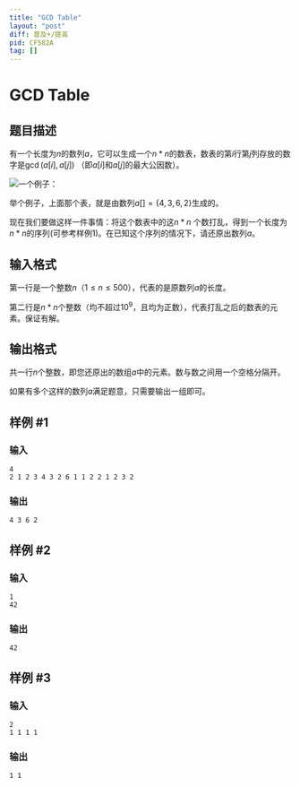 ```yaml
---
title: "GCD Table"
layout: "post"
diff: 普及+/提高
pid: CF582A
tag: []
---
```


# GCD Table

## 题目描述

有一个长度为$n$的数列$a$，它可以生成一个$n*n$的数表，数表的第$i$行第$j$列存放的数字是$\gcd(a[i],a[j])$ （即$a[i]$和$a[j]$的最大公因数）。

![一个例子：](https://cdn.luogu.com.cn/upload/image_hosting/zv3hmpih.png?x-oss-process=image/resize,m_lfit,h_170,w_225)

举个例子，上面那个表，就是由数列$a[]=\{4,3,6,2\}$生成的。

现在我们要做这样一件事情：将这个数表中的这$n*n$ 个数打乱，得到一个长度为$n*n$的序列(可参考样例1)。在已知这个序列的情况下，请还原出数列$a$。

## 输入格式

第一行是一个整数$n$（$1\leq n\leq500$），代表的是原数列$a$的长度。

第二行是$n*n$个整数（均不超过$10^9$，且均为正数），代表打乱之后的数表的元素。保证有解。

## 输出格式

共一行$n$个整数，即您还原出的数组$a$中的元素。数与数之间用一个空格分隔开。

如果有多个这样的数列$a$满足题意，只需要输出一组即可。

## 样例 #1

### 输入

```
4
2 1 2 3 4 3 2 6 1 1 2 2 1 2 3 2

```

### 输出

```
4 3 6 2
```

## 样例 #2

### 输入

```
1
42

```

### 输出

```
42 
```

## 样例 #3

### 输入

```
2
1 1 1 1

```

### 输出

```
1 1 
```

